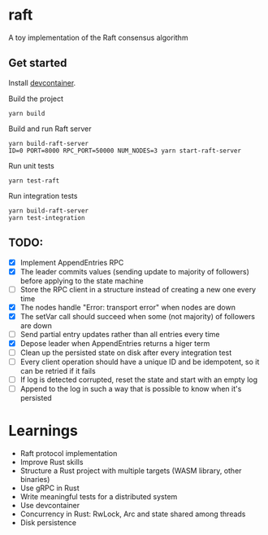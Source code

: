 # raft
A toy implementation of the Raft consensus algorithm

## Get started
Install [devcontainer](https://code.visualstudio.com/docs/devcontainers/containers).

Build the project
```
yarn build
```

Build and run Raft server
```
yarn build-raft-server
ID=0 PORT=8000 RPC_PORT=50000 NUM_NODES=3 yarn start-raft-server
```

Run unit tests
```
yarn test-raft
```

Run integration tests
```
yarn build-raft-server
yarn test-integration
```

## TODO:
- [x] Implement AppendEntries RPC
- [x] The leader commits values (sending update to majority of followers) before applying to the state machine
- [ ] Store the RPC client in a structure instead of creating a new one every time
- [x] The nodes handle "Error: transport error" when nodes are down
- [x] The setVar call should succeed when some (not majority) of followers are down
- [ ] Send partial entry updates rather than all entries every time
- [x] Depose leader when AppendEntries returns a higer term
- [ ] Clean up the persisted state on disk after every integration test
- [ ] Every client operation should have a unique ID and be idempotent, so it can be retried if it fails
- [ ] If log is detected corrupted, reset the state and start with an empty log
- [ ] Append to the log in such a way that is possible to know when it's persisted

# Learnings
- Raft protocol implementation
- Improve Rust skills
- Structure a Rust project with multiple targets (WASM library, other binaries)
- Use gRPC in Rust
- Write meaningful tests for a distributed system
- Use devcontainer
- Concurrency in Rust: RwLock, Arc and state shared among threads
- Disk persistence

